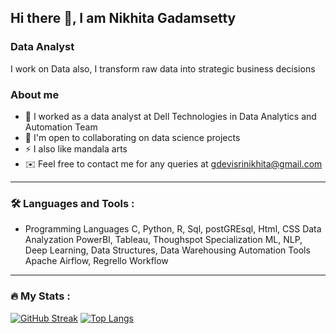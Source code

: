 ## Hi there 👋, I am Nikhita Gadamsetty
### Data Analyst
I work on Data also, I transform raw data into strategic business decisions
<!--
**Nikhita0306/Nikhita0306** is a ✨ _special_ ✨ repository because its `README.md` (this file) appears on your GitHub profile.

Here are some ideas to get you started:
- 🔭 I’m currently working on ...
- 🌱 I’m currently learning ...
- 👯 I’m looking to collaborate on ...
- 🤔 I’m looking for help with ...
- 💬 Ask me about ...
- 📫 How to reach me: ...
- 😄 Pronouns: ...
- ⚡ Fun fact: ...
-->
### About me
- 🔭 I worked as a data analyst at Dell Technologies in Data Analytics and Automation Team
- 🤝 I'm open to collaborating on data science projects
- ⚡ I also like mandala arts
- ✉️ Feel free to contact me for any queries at gdevisrinikhita@gmail.com

---

### :hammer_and_wrench: Languages and Tools :
- Programming Languages C, Python, R, Sql, postGREsql, Html, CSS
Data Analyzation PowerBI, Tableau, Thoughspot
Specialization ML, NLP, Deep Learning, Data Structures, Data Warehousing
Automation Tools Apache Airflow, Regrello Workflow

---

### :fire: My Stats :
[![GitHub Streak](http://github-readme-streak-stats.herokuapp.com?user=Nikhita0306&theme=dark&background=000000)](https://git.io/streak-stats)
[![Top Langs](https://github-readme-stats.vercel.app/api/top-langs/?username=Nikhita0306&layout=compact&theme=vision-friendly-dark)](https://github.com/anuraghazra/github-readme-stats)

